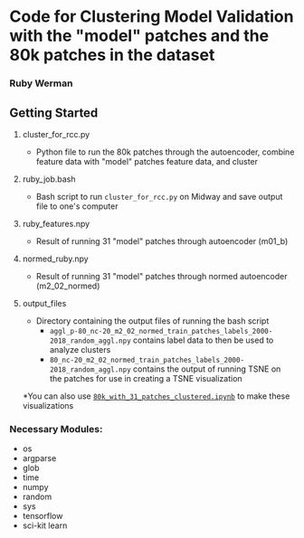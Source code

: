 # Code for Clustering Model Validation with the "model" patches and the 80k patches in the dataset

### Ruby Werman

## Getting Started
1. cluster_for_rcc.py
	* Python file to run the 80k patches through the autoencoder, combine feature data with "model" patches feature data, and cluster 
2. ruby_job.bash
	* Bash script to run `cluster_for_rcc.py` on Midway and save output file to one's computer
3. ruby_features.npy
	* Result of running 31 "model" patches through autoencoder (m01_b)
4. normed_ruby.npy
	* Result of running 31 "model" patches through normed autoencoder (m2_02_normed)
5. output_files
	* Directory containing the output files of running the bash script
		* `aggl_p-80_nc-20_m2_02_normed_train_patches_labels_2000-2018_random_aggl.npy` contains label data to then be 			used to analyze clusters
		* `80_nc-20_m2_02_normed_train_patches_labels_2000-2018_random_aggl.npy` contains the output of running TSNE 			on the patches for use in creating a TSNE visualization
		
	*You can also use [`80k_with_31_patches_clustered.ipynb`](https://github.com/RDCEP/clouds/blob/mod021KM/src_analysis/cloud_label/80k_with_31_patches_clustered.ipynb) to make these visualizations
### Necessary Modules:

* os
* argparse
* glob
* time
* numpy
* random
* sys
* tensorflow
* sci-kit learn
